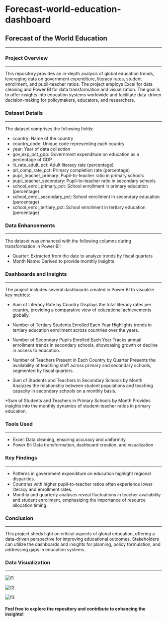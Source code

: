 # Forecast-world-education-dashboard

## Forecast of the World Education
---

### Project Overview
---

This repository provides an in-depth analysis of global education trends, leveraging data on government expenditure, literacy rates, student enrollment, and pupil-teacher ratios. 
The project employs Excel for data cleaning and Power BI for data transformation and visualization. 
The goal is to offer insights into education systems worldwide and facilitate data-driven decision-making for policymakers, educators, and researchers.

### Dataset Details
---
The dataset comprises the following fields:
* country: Name of the country
* country_code: Unique code representing each country
* year: Year of data collection
* gov_exp_pct_gdp: Government expenditure on education as a percentage of GDP
* lit_rate_adult_pct: Adult literacy rate (percentage)
* pri_comp_rate_pct: Primary completion rate (percentage)
* pupil_teacher_primary: Pupil-to-teacher ratio in primary schools
* pupil_teacher_secondary: Pupil-to-teacher ratio in secondary schools
* school_enrol_primary_pct: School enrollment in primary education (percentage)
* school_enrol_secondary_pct: School enrollment in secondary education (percentage)
* school_enrol_tertiary_pct: School enrollment in tertiary education (percentage)


### Data Enhancements
---
The dataset was enhanced with the following columns during transformation in Power BI:

* Quarter: Extracted from the date to analyze trends by fiscal quarters
* Month Name: Derived to provide monthly insights


### Dashboards and Insights
---
The project includes several dashboards created in Power BI to visualize key metrics:

* Sum of Literacy Rate by Country
Displays the total literacy rates per country, providing a comparative view of educational achievements globally.

* Number of Tertiary Students Enrolled Each Year
Highlights trends in tertiary education enrollment across countries over the years.

* Number of Secondary Pupils Enrolled Each Year
Tracks annual enrollment trends in secondary schools, showcasing growth or decline in access to education.

* Number of Teachers Present in Each Country by Quarter
Presents the availability of teaching staff across primary and secondary schools, segmented by fiscal quarters.

* Sum of Students and Teachers in Secondary Schools by Month
Analyzes the relationship between student populations and teaching capacity in secondary schools on a monthly basis.

*Sum of Students and Teachers in Primary Schools by Month
Provides insights into the monthly dynamics of student-teacher ratios in primary education.


### Tools Used
---
* Excel: Data cleaning, ensuring accuracy and uniformity
* Power BI: Data transformation, dashboard creation, and visualization



### Key Findings
---
* Patterns in government expenditure on education highlight regional disparities.
* Countries with higher pupil-to-teacher ratios often experience lower literacy and enrollment rates.
* Monthly and quarterly analyses reveal fluctuations in teacher availability and student enrollment, emphasizing the importance of resource allocation timing.



### Conclusion
---

This project sheds light on critical aspects of global education, offering a data-driven perspective for improving educational outcomes. Stakeholders can utilize the dashboards and insights for planning, policy formulation, and addressing gaps in education systems.




### Data Visualization 
---

![f1](https://github.com/user-attachments/assets/0a50f845-680c-472c-ae48-770dae7924b9)




![f2](https://github.com/user-attachments/assets/38ce11bf-2cfe-4d81-b3dd-cd2bb52913c9)





![f3](https://github.com/user-attachments/assets/fd500a52-b5ad-4ddd-84dd-f012a18d0389)


#### Feel free to explore the repository and contribute to enhancing the insights!
